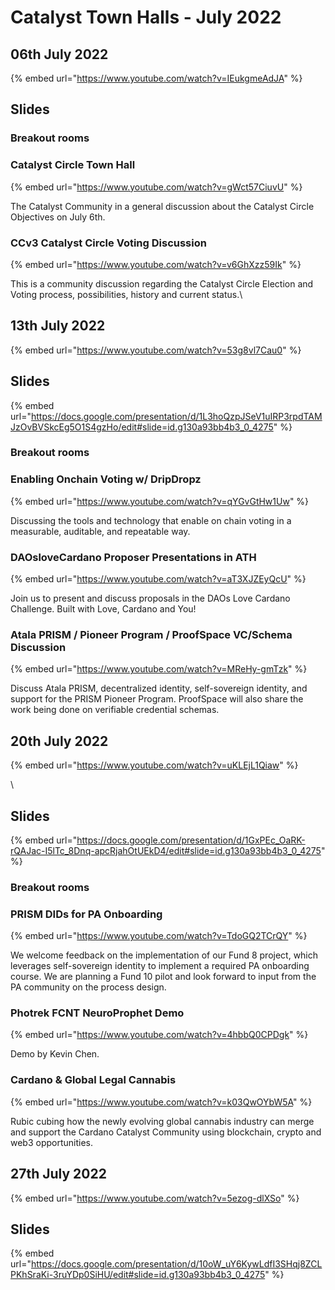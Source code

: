 # Catalyst Town Halls - July 2022

## 06th July 2022

{% embed url="https://www.youtube.com/watch?v=IEukgmeAdJA" %}

## Slides

### Breakout rooms

### Catalyst Circle Town Hall&#x20;

{% embed url="https://www.youtube.com/watch?v=gWct57CiuvU" %}

The Catalyst Community in a general discussion about the Catalyst Circle Objectives on July 6th.

### CCv3 Catalyst Circle Voting Discussion

{% embed url="https://www.youtube.com/watch?v=v6GhXzz59Ik" %}

This is a community discussion regarding the Catalyst Circle Election and Voting process, possibilities, history and current status.\


## 13th July 2022

{% embed url="https://www.youtube.com/watch?v=53g8vl7Cau0" %}

## Slides

{% embed url="https://docs.google.com/presentation/d/1L3hoQzpJSeV1uIRP3rpdTAMJzOvBVSkcEg5O1S4gzHo/edit#slide=id.g130a93bb4b3_0_4275" %}

### Breakout rooms&#x20;

### Enabling Onchain Voting w/ DripDropz

{% embed url="https://www.youtube.com/watch?v=qYGvGtHw1Uw" %}

Discussing the tools and technology that enable on chain voting in a measurable, auditable, and repeatable way.

### DAOsloveCardano Proposer Presentations in ATH

{% embed url="https://www.youtube.com/watch?v=aT3XJZEyQcU" %}

Join us to present and discuss proposals in the DAOs Love Cardano Challenge. Built with Love, Cardano and You!

### Atala PRISM / Pioneer Program / ProofSpace VC/Schema Discussion

{% embed url="https://www.youtube.com/watch?v=MReHy-gmTzk" %}

Discuss Atala PRISM, decentralized identity, self-sovereign identity, and support for the PRISM Pioneer Program. ProofSpace will also share the work being done on verifiable credential schemas.

## 20th July 2022

{% embed url="https://www.youtube.com/watch?v=uKLEjL1Qiaw" %}

\


## Slides

{% embed url="https://docs.google.com/presentation/d/1GxPEc_OaRK-rQAJac-I5lTc_8Dnq-apcRjahOtUEkD4/edit#slide=id.g130a93bb4b3_0_4275" %}

### Breakout rooms

### PRISM DIDs for PA Onboarding

{% embed url="https://www.youtube.com/watch?v=TdoGQ2TCrQY" %}

We welcome feedback on the implementation of our Fund 8 project, which leverages self-sovereign identity to implement a required PA onboarding course. We are planning a Fund 10 pilot and look forward to input from the PA community on the process design.

### Photrek FCNT NeuroProphet Demo

{% embed url="https://www.youtube.com/watch?v=4hbbQ0CPDgk" %}

Demo by Kevin Chen.

### Cardano & Global Legal Cannabis

{% embed url="https://www.youtube.com/watch?v=k03QwOYbW5A" %}

Rubic cubing how the newly evolving global cannabis industry can merge and support the Cardano Catalyst Community using blockchain, crypto and web3 opportunities.

## 27th July 2022

{% embed url="https://www.youtube.com/watch?v=5ezog-dlXSo" %}

## Slides

{% embed url="https://docs.google.com/presentation/d/10oW_uY6KywLdfI3SHqj8ZCLPKhSraKi-3ruYDp0SiHU/edit#slide=id.g130a93bb4b3_0_4275" %}
